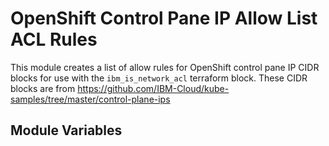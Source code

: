 # OpenShift Control Pane IP Allow List ACL Rules

This module creates a list of allow rules for OpenShift control pane IP CIDR blocks for use with the `ibm_is_network_acl` terraform block. These CIDR blocks are from https://github.com/IBM-Cloud/kube-samples/tree/master/control-plane-ips

## Module Variables